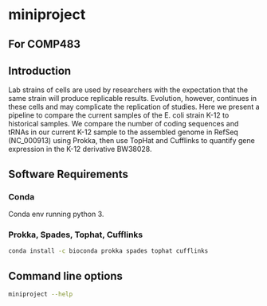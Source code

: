 # miniproject
## For COMP483  
## Introduction  
  
Lab strains of cells are used by researchers with the expectation that the same strain will produce replicable results. Evolution, however, continues in these cells and may complicate the replication of studies. Here we present a pipeline to compare the current samples of the E. coli strain K-12 to historical samples. We compare the number of coding sequences and tRNAs in our current K-12 sample to the assembled genome in RefSeq (NC_000913) using Prokka, then use TopHat and Cufflinks to quantify gene expression in the K-12 derivative BW38028.  
  
## Software Requirements  
### Conda  
Conda env running python 3.  

### Prokka, Spades, Tophat, Cufflinks
```sh 
conda install -c bioconda prokka spades tophat cufflinks
```

## Command line options
```sh 
miniproject --help
```
